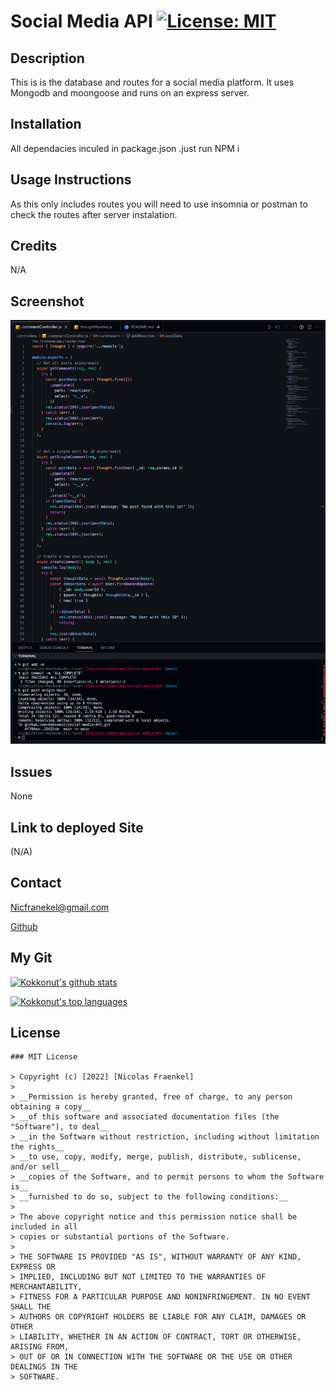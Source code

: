 
# Social Media API [![License: MIT](https://img.shields.io/badge/License-MIT-yellow.svg)](https://opensource.org/licenses/MIT)

## Description
This is is the database and routes for a social media platform.
It uses Mongodb and moongoose and runs on an express server.

## Installation
All dependacies inculed in package.json .just run NPM i

## Usage Instructions
As this only includes routes you will need to use insomnia or postman to check the routes after server instalation.
## Credits
N/A

## Screenshot
![SS](./assets/screen-social-api.jpeg)

## Issues
None

## Link to deployed Site
(N/A)

## Contact
Nicfranekel@gmail.com

[Github](https://github.com/Kokkonut)

## My Git

[![Kokkonut's github stats](https://github-readme-stats.vercel.app/api?username=Kokkonut&theme=blue-green)](https://github.com/Kokkonut/github-readme-stats)

[![Kokkonut's top languages](https://github-readme-stats.vercel.app/api/top-langs/?username=Kokkonut&theme=blue-green)](https://github.com/Kokkonut/github-readme-stats)





  ## License
  
  
    ### MIT License
    
    > Copyright (c) [2022] [Nicolas Fraenkel]
    > 
    > __Permission is hereby granted, free of charge, to any person obtaining a copy__
    > __of this software and associated documentation files (the "Software"), to deal__
    > __in the Software without restriction, including without limitation the rights__
    > __to use, copy, modify, merge, publish, distribute, sublicense, and/or sell__
    > __copies of the Software, and to permit persons to whom the Software is__
    > __furnished to do so, subject to the following conditions:__
    > 
    > The above copyright notice and this permission notice shall be included in all
    > copies or substantial portions of the Software.
    > 
    > THE SOFTWARE IS PROVIDED "AS IS", WITHOUT WARRANTY OF ANY KIND, EXPRESS OR
    > IMPLIED, INCLUDING BUT NOT LIMITED TO THE WARRANTIES OF MERCHANTABILITY,
    > FITNESS FOR A PARTICULAR PURPOSE AND NONINFRINGEMENT. IN NO EVENT SHALL THE
    > AUTHORS OR COPYRIGHT HOLDERS BE LIABLE FOR ANY CLAIM, DAMAGES OR OTHER
    > LIABILITY, WHETHER IN AN ACTION OF CONTRACT, TORT OR OTHERWISE, ARISING FROM,
    > OUT OF OR IN CONNECTION WITH THE SOFTWARE OR THE USE OR OTHER DEALINGS IN THE
    > SOFTWARE.
    
    
